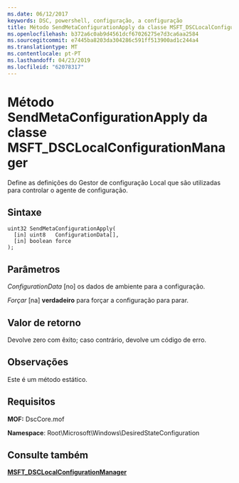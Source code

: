 ```yaml
---
ms.date: 06/12/2017
keywords: DSC, powershell, configuração, a configuração
title: Método SendMetaConfigurationApply da classe MSFT_DSCLocalConfigurationManager
ms.openlocfilehash: b372a6c0ab9d4561dcf67026275e7d3ca6aa2584
ms.sourcegitcommit: e7445ba8203da304286c591ff513900ad1c244a4
ms.translationtype: MT
ms.contentlocale: pt-PT
ms.lasthandoff: 04/23/2019
ms.locfileid: "62078317"
---
```

# <a name="sendmetaconfigurationapply-method-of-the-msftdsclocalconfigurationmanager-class"></a>Método SendMetaConfigurationApply da classe MSFT_DSCLocalConfigurationManager

Define as definições do Gestor de configuração Local que são utilizadas para controlar o agente de configuração.

## <a name="syntax"></a>Sintaxe

```mof
uint32 SendMetaConfigurationApply(
  [in] uint8   ConfigurationData[],
  [in] boolean force
);
```

## <a name="parameters"></a>Parâmetros

*ConfigurationData* \[no\] os dados de ambiente para a configuração.

*Forçar* \[na\] **verdadeiro** para forçar a configuração para parar.

## <a name="return-value"></a>Valor de retorno

Devolve zero com êxito; caso contrário, devolve um código de erro.

## <a name="remarks"></a>Observações

Este é um método estático.

## <a name="requirements"></a>Requisitos

**MOF:** DscCore.mof

**Namespace**: Root\Microsoft\Windows\DesiredStateConfiguration

## <a name="see-also"></a>Consulte também

[**MSFT_DSCLocalConfigurationManager**](msft-dsclocalconfigurationmanager.md)